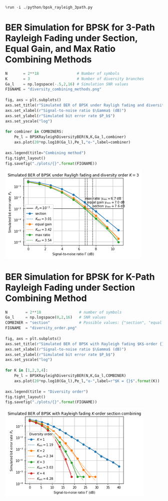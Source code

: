 

```python
%run -i ./python/bpsk_rayleigh_3path.py
```

# BER Simulation for BPSK for 3-Path Rayleigh Fading under Section, Equal Gain, and Max Ratio Combining Methods


```python
N       = 2**18                 # Number of symbols
K       = 3                     # Number of diversity branches
Ga_l    = np.logspace(-.5,2,16) # Simulation SNR values
FIGNAME = "diversity_combining_methods.png"

fig, axs = plt.subplots()
axs.set_title(r"Simulated BER of BPSK under Rayligh fading and diversity order $K = {}$".format(K))
axs.set_xlabel(r"Signal-to-noise ratio $\Gamma$ (dB)")
axs.set_ylabel(r"Simulated bit error rate $P_b$")
axs.set_yscale("log")

for combiner in COMBINERS:
    Pe_l = BPSKRayleighDiversityBER(N,K,Ga_l,combiner)
    axs.plot(20*np.log10(Ga_l),Pe_l,"o-",label=combiner)

axs.legend(title="Combining method")
fig.tight_layout()
fig.savefig("./plots/{}".format(FIGNAME))
```


![png](notebook_files/notebook_2_0.png)


# BER Simulation for BPSK for K-Path Rayleigh Fading under Section Combining Method


```python
N        = 2**18                 # number of symbols
Ga_l     = np.logspace(0,2,16)   # SNR values
COMBINER = "section"             # Possible values: {"section", "equal gain", "max ratio"}
FIGNAME  = "diversity_order.png"

fig, axs = plt.subplots()
axs.set_title(r"Simulated BER of BPSK with Rayleigh fading $K$-order {} combining".format(COMBINER))
axs.set_xlabel(r"Signal-to-noise ratio $\Gamma$ (dB)")
axs.set_ylabel(r"Simulated bit error rate $P_b$")
axs.set_yscale("log")

for K in [1,2,3,4]:
    Pe_l = BPSKRayleighDiversityBER(N,K,Ga_l,COMBINER)
    axs.plot(20*np.log10(Ga_l),Pe_l,"o-",label=r"$K = {}$".format(K))
    
axs.legend(title = "Diversity order")
fig.tight_layout()
fig.savefig("./plots/{}".format(FIGNAME))
```


![png](notebook_files/notebook_4_0.png)

